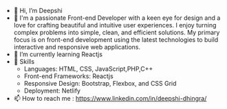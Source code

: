 - 👋 Hi, I’m Deepshi
- 👀 I'm a passionate Front-end Developer with a keen eye for design and a love for crafting beautiful and intuitive user experiences. I enjoy turning complex problems into simple, clean, and efficient solutions. My primary focus is on front-end development using the latest technologies to build interactive and responsive web applications.
- 🌱 I’m currently learning Reactjs
- 🚀 Skills
     - Languages: HTML, CSS, JavaScript,PHP,C++
    - Front-end Frameworks: Reactjs
    - Responsive Design: Bootstrap, Flexbox, and CSS Grid
    - Deployment: Netlify
- 📫 How to reach me : https://www.linkedin.com/in/deepshi-dhingra/
  

<!---
Deepshi051/Deepshi051 is a ✨ special ✨ repository because its `README.md` (this file) appears on your GitHub profile.
You can click the Preview link to take a look at your changes.
--->
